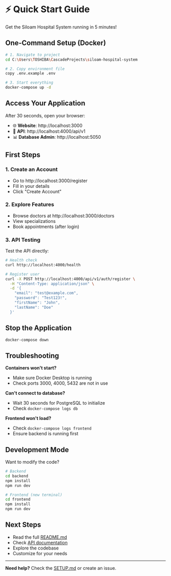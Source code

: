 # ⚡ Quick Start Guide

Get the Siloam Hospital System running in 5 minutes!

## One-Command Setup (Docker)

```bash
# 1. Navigate to project
cd C:\Users\TOSHIBA\CascadeProjects\siloam-hospital-system

# 2. Copy environment file
copy .env.example .env

# 3. Start everything
docker-compose up -d
```

## Access Your Application

After 30 seconds, open your browser:

- 🌐 **Website**: http://localhost:3000
- 🔧 **API**: http://localhost:4000/api/v1
- 📊 **Database Admin**: http://localhost:5050

## First Steps

### 1. Create an Account
- Go to http://localhost:3000/register
- Fill in your details
- Click "Create Account"

### 2. Explore Features
- Browse doctors at http://localhost:3000/doctors
- View specializations
- Book appointments (after login)

### 3. API Testing

Test the API directly:

```bash
# Health check
curl http://localhost:4000/health

# Register user
curl -X POST http://localhost:4000/api/v1/auth/register \
  -H "Content-Type: application/json" \
  -d '{
    "email": "test@example.com",
    "password": "Test123!",
    "firstName": "John",
    "lastName": "Doe"
  }'
```

## Stop the Application

```bash
docker-compose down
```

## Troubleshooting

**Containers won't start?**
- Make sure Docker Desktop is running
- Check ports 3000, 4000, 5432 are not in use

**Can't connect to database?**
- Wait 30 seconds for PostgreSQL to initialize
- Check `docker-compose logs db`

**Frontend won't load?**
- Check `docker-compose logs frontend`
- Ensure backend is running first

## Development Mode

Want to modify the code?

```bash
# Backend
cd backend
npm install
npm run dev

# Frontend (new terminal)
cd frontend
npm install
npm run dev
```

## Next Steps

- Read the full [README.md](README.md)
- Check [API documentation](http://localhost:4000/api/v1)
- Explore the codebase
- Customize for your needs

---

**Need help?** Check the [SETUP.md](SETUP.md) or create an issue.
